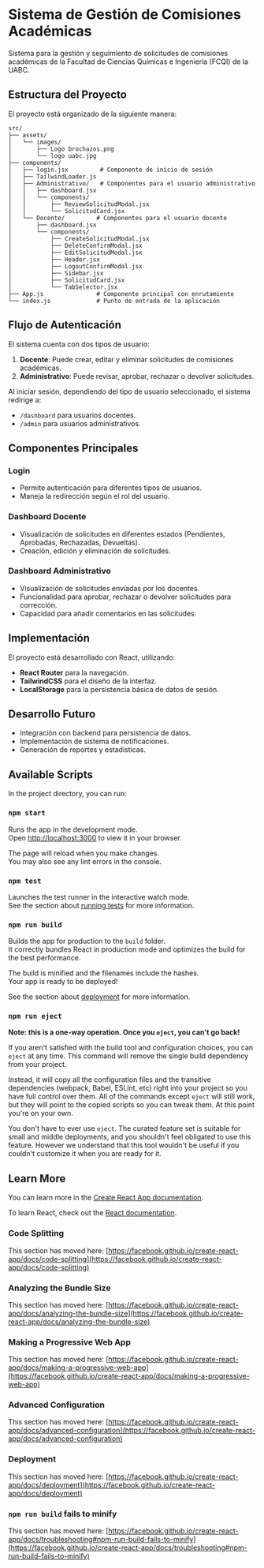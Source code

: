 # Sistema de Gestión de Comisiones Académicas

Sistema para la gestión y seguimiento de solicitudes de comisiones académicas de la Facultad de Ciencias Químicas e Ingeniería (FCQI) de la UABC.

## Estructura del Proyecto

El proyecto está organizado de la siguiente manera:

```
src/
├── assets/
│   └── images/
│       ├── Logo brochazos.png
│       └── logo uabc.jpg
├── components/
│   ├── login.jsx         # Componente de inicio de sesión
│   ├── TailwindLoader.js
│   ├── Administrativo/   # Componentes para el usuario administrativo
│   │   ├── dashboard.jsx
│   │   └── components/
│   │       ├── ReviewSolicitudModal.jsx
│   │       └── SolicitudCard.jsx
│   └── Docente/         # Componentes para el usuario docente
│       ├── dashboard.jsx
│       └── components/
│           ├── CreateSolicitudModal.jsx
│           ├── DeleteConfirmModal.jsx
│           ├── EditSolicitudModal.jsx
│           ├── Header.jsx
│           ├── LogoutConfirmModal.jsx
│           ├── Sidebar.jsx
│           ├── SolicitudCard.jsx
│           └── TabSelector.jsx
├── App.js               # Componente principal con enrutamiento
└── index.js             # Punto de entrada de la aplicación
```

## Flujo de Autenticación

El sistema cuenta con dos tipos de usuario:

1. **Docente**: Puede crear, editar y eliminar solicitudes de comisiones académicas.
2. **Administrativo**: Puede revisar, aprobar, rechazar o devolver solicitudes.

Al iniciar sesión, dependiendo del tipo de usuario seleccionado, el sistema redirige a:

- `/dashboard` para usuarios docentes.
- `/admin` para usuarios administrativos.

## Componentes Principales

### Login

- Permite autenticación para diferentes tipos de usuarios.
- Maneja la redirección según el rol del usuario.

### Dashboard Docente

- Visualización de solicitudes en diferentes estados (Pendientes, Aprobadas, Rechazadas, Devueltas).
- Creación, edición y eliminación de solicitudes.

### Dashboard Administrativo

- Visualización de solicitudes enviadas por los docentes.
- Funcionalidad para aprobar, rechazar o devolver solicitudes para corrección.
- Capacidad para añadir comentarios en las solicitudes.

## Implementación

El proyecto está desarrollado con React, utilizando:

- **React Router** para la navegación.
- **TailwindCSS** para el diseño de la interfaz.
- **LocalStorage** para la persistencia básica de datos de sesión.

## Desarrollo Futuro

- Integración con backend para persistencia de datos.
- Implementación de sistema de notificaciones.
- Generación de reportes y estadísticas.

## Available Scripts

In the project directory, you can run:

### `npm start`

Runs the app in the development mode.\
Open [http://localhost:3000](http://localhost:3000) to view it in your browser.

The page will reload when you make changes.\
You may also see any lint errors in the console.

### `npm test`

Launches the test runner in the interactive watch mode.\
See the section about [running tests](https://facebook.github.io/create-react-app/docs/running-tests) for more information.

### `npm run build`

Builds the app for production to the `build` folder.\
It correctly bundles React in production mode and optimizes the build for the best performance.

The build is minified and the filenames include the hashes.\
Your app is ready to be deployed!

See the section about [deployment](https://facebook.github.io/create-react-app/docs/deployment) for more information.

### `npm run eject`

**Note: this is a one-way operation. Once you `eject`, you can't go back!**

If you aren't satisfied with the build tool and configuration choices, you can `eject` at any time. This command will remove the single build dependency from your project.

Instead, it will copy all the configuration files and the transitive dependencies (webpack, Babel, ESLint, etc) right into your project so you have full control over them. All of the commands except `eject` will still work, but they will point to the copied scripts so you can tweak them. At this point you're on your own.

You don't have to ever use `eject`. The curated feature set is suitable for small and middle deployments, and you shouldn't feel obligated to use this feature. However we understand that this tool wouldn't be useful if you couldn't customize it when you are ready for it.

## Learn More

You can learn more in the [Create React App documentation](https://facebook.github.io/create-react-app/docs/getting-started).

To learn React, check out the [React documentation](https://reactjs.org/).

### Code Splitting

This section has moved here: [https://facebook.github.io/create-react-app/docs/code-splitting](https://facebook.github.io/create-react-app/docs/code-splitting)

### Analyzing the Bundle Size

This section has moved here: [https://facebook.github.io/create-react-app/docs/analyzing-the-bundle-size](https://facebook.github.io/create-react-app/docs/analyzing-the-bundle-size)

### Making a Progressive Web App

This section has moved here: [https://facebook.github.io/create-react-app/docs/making-a-progressive-web-app](https://facebook.github.io/create-react-app/docs/making-a-progressive-web-app)

### Advanced Configuration

This section has moved here: [https://facebook.github.io/create-react-app/docs/advanced-configuration](https://facebook.github.io/create-react-app/docs/advanced-configuration)

### Deployment

This section has moved here: [https://facebook.github.io/create-react-app/docs/deployment](https://facebook.github.io/create-react-app/docs/deployment)

### `npm run build` fails to minify

This section has moved here: [https://facebook.github.io/create-react-app/docs/troubleshooting#npm-run-build-fails-to-minify](https://facebook.github.io/create-react-app/docs/troubleshooting#npm-run-build-fails-to-minify)
